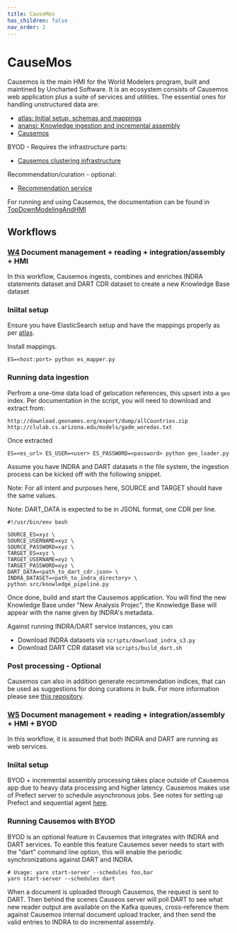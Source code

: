 ```yaml
---
title: CauseMos
has_children: false
nav_order: 2
---
```

# CauseMos
Causemos is the main HMI for the World Modelers program, built and maintined by Uncharted Software.
It is an ecosystem consists of Causemos web application plus a suite of services and utilities. The essential ones for handling unstructured data are:
- [atlas: Initial setup, schemas and mappings](https://github.com/uncharted-causemos/atlas)
- [anansi: Knowledge ingestion and incremental assembly](https://github.com/uncharted-causemos/anansi)
- [Causemos](https://github.com/uncharted-causemos/causemos)

BYOD - Requires the infrastructure parts:
- [Causemos clustering infrastructure](https://github.com/uncharted-causemos/slow-tortoise)

Recommendation/curation - optional:
- [Recommendation service](https://github.com/uncharted-causemos/wm-curation-recommendation)

For running and using Causemos, the documentation can be found in [TopDownModelingAndHMI](https://github.com/WorldModelers/TopDownModelingAndHMI)

## Workflows

<a id="w4"></a>
### [W4](index.html#w4) Document management + reading + integration/assembly + HMI

In this workflow, Causemos ingests, combines and enriches INDRA statements dataset and DART CDR dataset to create a new Knowledge Base dataset


### Iniital setup
Ensure you have ElasticSearch setup and have the mappings properly as per [atlas](https://github.com/uncharted-causemos/atlas). 

Install mappings.

```
ES=<host:port> python es_mapper.py
```


### Running data ingestion
Perfrom a one-time data load of gelocation references, this upsert into a `geo` index. Per documentation in the script, you will need to download and extract from:

```
http://download.geonames.org/export/dump/allCountries.zip
http://clulab.cs.arizona.edu/models/gadm_woredas.txt
```

Once extracted

```
ES=<es_url> ES_USER=<user> ES_PASSWORD=<password> python geo_loader.py
```

Assume you have INDRA and DART datasets n the file system, the ingestion process can be kicked off with the following snippet.

Note: For all intent and purposes here, SOURCE and TARGET should have the same values.

Note: DART_DATA is expected to be in JSONL format, one CDR per line.

```
#!/usr/bin/env bash

SOURCE_ES=xyz \
SOURCE_USERNAME=xyz \
SOURCE_PASSWORD=xyz \
TARGET_ES=xyz \
TARGET_USERNAME=xyz \
TARGET_PASSWORD=xyz \
DART_DATA=<path_to_dart_cdr.json> \
INDRA_DATASET=<path_to_indra_directory> \
python src/knowledge_pipeline.py
```

Once done, build and start the Causemos application. You will find the new Knowledge Base under "New Analysis Projec", the Knowledge Base
will appear with the name given by INDRA's metadata.


Against running INDRA/DART service instances, you can
- Download INDRA datasets via `scripts/download_indra_s3.py`
- Download DART CDR dataset via `scripts/build_dart.sh`


### Post processing - Optional
Causemos can also in addition generate recommendation indices, that can be used as suggestions for doing curations in bulk. For more 
information please see [this repository](https://github.com/uncharted-causemos/wm-curation-recommendation).


<a id="w5"></a>
### [W5](index.html#w5) Document management + reading + integration/assembly + HMI + BYOD
In this workflow, it is assumed that both INDRA and DART are running as web services.


### Iniital setup
BYOD + incremental assembly processing takes place outside of Causemos app due to heavy data processing and higher latency. Causemos makes use
of Prefect server to schedule asynchronous jobs. See notes for setting up Prefect and sequential agent [here](https://github.com/uncharted-causemos/slow-tortoise).



### Running Causemos with BYOD
BYOD is an optional feature in Causemos that integrates with INDRA and DART services. To
eanble this feature Causemos sever needs to start with the "dart" command line option, this will enable the periodic
synchronizations against DART and INDRA.

```
# Usage: yarn start-server --schedules foo,bar
yarn start-server --schedules dart
```

When a document is uploaded through Causemos, the request is sent to DART. Then behind the scenes Causeos server will poll DART
to see what new reader output are available on the Kafka queues, cross-reference them against Causemos internal document upload tracker,
and then send the valid entries to INDRA to do incremental assembly. 
